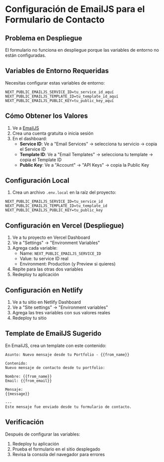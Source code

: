 # Configuración de EmailJS para el Formulario de Contacto

## Problema en Despliegue
El formulario no funciona en despliegue porque las variables de entorno no están configuradas.

## Variables de Entorno Requeridas

Necesitas configurar estas variables de entorno:

```
NEXT_PUBLIC_EMAILJS_SERVICE_ID=tu_service_id_aquí
NEXT_PUBLIC_EMAILJS_TEMPLATE_ID=tu_template_id_aquí
NEXT_PUBLIC_EMAILJS_PUBLIC_KEY=tu_public_key_aquí
```

## Cómo Obtener los Valores

1. Ve a [EmailJS](https://www.emailjs.com/)
2. Crea una cuenta gratuita o inicia sesión
3. En el dashboard:
   - **Service ID**: Ve a "Email Services" → selecciona tu servicio → copia el Service ID
   - **Template ID**: Ve a "Email Templates" → selecciona tu template → copia el Template ID
   - **Public Key**: Ve a "Account" → "API Keys" → copia la Public Key

## Configuración Local

1. Crea un archivo `.env.local` en la raíz del proyecto:
```
NEXT_PUBLIC_EMAILJS_SERVICE_ID=tu_service_id
NEXT_PUBLIC_EMAILJS_TEMPLATE_ID=tu_template_id
NEXT_PUBLIC_EMAILJS_PUBLIC_KEY=tu_public_key
```

## Configuración en Vercel (Despliegue)

1. Ve a tu proyecto en Vercel Dashboard
2. Ve a "Settings" → "Environment Variables"
3. Agrega cada variable:
   - Name: `NEXT_PUBLIC_EMAILJS_SERVICE_ID`
   - Value: tu service ID real
   - Environment: Production (y Preview si quieres)
4. Repite para las otras dos variables
5. Redeploy tu aplicación

## Configuración en Netlify

1. Ve a tu sitio en Netlify Dashboard
2. Ve a "Site settings" → "Environment variables"
3. Agrega las tres variables con sus valores reales
4. Redeploy tu sitio

## Template de EmailJS Sugerido

En EmailJS, crea un template con este contenido:

```
Asunto: Nuevo mensaje desde tu Portfolio - {{from_name}}

Contenido:
Nuevo mensaje de contacto desde tu portfolio:

Nombre: {{from_name}}
Email: {{from_email}}

Mensaje:
{{message}}

---
Este mensaje fue enviado desde tu formulario de contacto.
```

## Verificación

Después de configurar las variables:
1. Redeploy tu aplicación
2. Prueba el formulario en el sitio desplegado
3. Revisa la consola del navegador para errores 